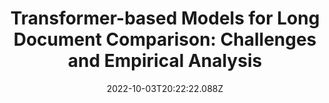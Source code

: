 ---
title: "Transformer-based Models for Long Document Comparison: Challenges and
  Empirical Analysis"
publication_types:
  - "0"
authors:
  - Akshita Jha
  - Adithya Samavedhi
  - Vineeth Rakesh
  - Jaideep Chandrashekar and Chandan K Reddy
draft: false
featured: false
image:
  filename: featured
  focal_point: Smart
  preview_only: false
date: 2022-10-03T20:22:22.088Z
---